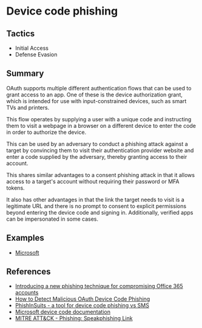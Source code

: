 # Device code phishing

## Tactics
* Initial Access
* Defense Evasion

## Summary

OAuth supports multiple different authentication flows that can be used to grant access to an app. One of these is the device authorization grant, which is intended for use with input-constrained devices, such as smart TVs and printers.

This flow operates by supplying a user with a unique code and instructing them to visit a webpage in a browser on a different device to enter the code in order to authorize the device. 

This can be used by an adversary to conduct a phishing attack against a target by convincing them to visit their authentication provider website and enter a code supplied by the adversary, thereby granting access to their account.

This shares similar advantages to a consent phishing attack in that it allows access to a target's account without requiring their password or MFA tokens.

It also has other advantages in that the link the target needs to visit is a legitimate URL and there is no prompt to consent to explicit permissions beyond entering the device code and signing in. Additionally, verified apps can be impersonated in some cases. 

## Examples
* [Microsoft](examples/microsoft.md)

## References
* [Introducing a new phishing technique for compromising Office 365 accounts](https://aadinternals.com/post/phishing/)
* [How to Detect Malicious OAuth Device Code Phishing](https://www.inversecos.com/2022/12/how-to-detect-malicious-oauth-device.html)
* [PhishInSuits - a tool for device code phishing vs SMS](https://github.com/secureworks/PhishInSuits)
* [Microsoft device code documentation](https://learn.microsoft.com/en-us/azure/active-directory/develop/v2-oauth2-device-code)
* [MITRE ATT&CK - Phishing: Speakphishing Link](https://attack.mitre.org/techniques/T1566/002/)

